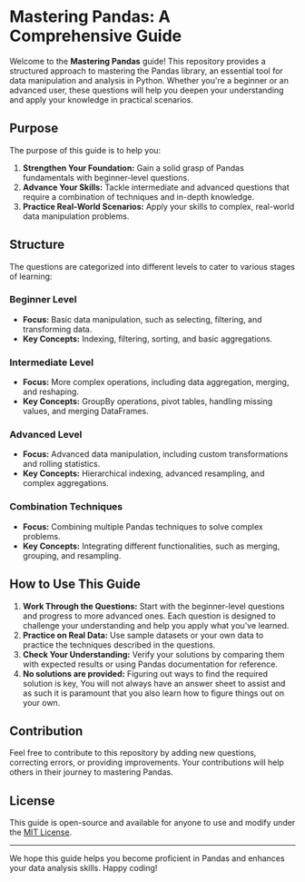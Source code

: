 # Mastering Pandas: A Comprehensive Guide

Welcome to the **Mastering Pandas** guide! This repository provides a structured approach to mastering the Pandas library, an essential tool for data manipulation and analysis in Python. Whether you're a beginner or an advanced user, these questions will help you deepen your understanding and apply your knowledge in practical scenarios.

## Purpose

The purpose of this guide is to help you:

1. **Strengthen Your Foundation:** Gain a solid grasp of Pandas fundamentals with beginner-level questions.
2. **Advance Your Skills:** Tackle intermediate and advanced questions that require a combination of techniques and in-depth knowledge.
3. **Practice Real-World Scenarios:** Apply your skills to complex, real-world data manipulation problems.

## Structure

The questions are categorized into different levels to cater to various stages of learning:

### Beginner Level
- **Focus:** Basic data manipulation, such as selecting, filtering, and transforming data.
- **Key Concepts:** Indexing, filtering, sorting, and basic aggregations.

### Intermediate Level
- **Focus:** More complex operations, including data aggregation, merging, and reshaping.
- **Key Concepts:** GroupBy operations, pivot tables, handling missing values, and merging DataFrames.

### Advanced Level
- **Focus:** Advanced data manipulation, including custom transformations and rolling statistics.
- **Key Concepts:** Hierarchical indexing, advanced resampling, and complex aggregations.

### Combination Techniques
- **Focus:** Combining multiple Pandas techniques to solve complex problems.
- **Key Concepts:** Integrating different functionalities, such as merging, grouping, and resampling.

## How to Use This Guide

1. **Work Through the Questions:** Start with the beginner-level questions and progress to more advanced ones. Each question is designed to challenge your understanding and help you apply what you've learned.
2. **Practice on Real Data:** Use sample datasets or your own data to practice the techniques described in the questions.
3. **Check Your Understanding:** Verify your solutions by comparing them with expected results or using Pandas documentation for reference.
4. **No solutions are provided:** Figuring out ways to find the required solution is key, You will not always have an answer sheet to assist and as such it is paramount that you also learn how to figure things out on your own.

## Contribution

Feel free to contribute to this repository by adding new questions, correcting errors, or providing improvements. Your contributions will help others in their journey to mastering Pandas.

## License

This guide is open-source and available for anyone to use and modify under the [MIT License](LICENSE).

---

We hope this guide helps you become proficient in Pandas and enhances your data analysis skills. Happy coding!
